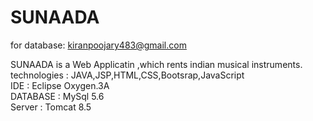 # SUNAADA
for database: kiranpoojary483@gmail.com

SUNAADA is a Web Applicatin ,which rents indian musical instruments.<br>
technologies  : JAVA,JSP,HTML,CSS,Bootsrap,JavaScript<br>
IDE : Eclipse Oxygen.3A<br>
DATABASE  : MySql 5.6<br>
Server  : Tomcat 8.5
